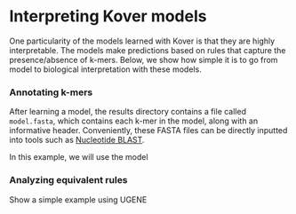 # Interpreting Kover models

One particularity of the models learned with Kover is that they are highly interpretable. The models make predictions based on rules that capture the presence/absence of k-mers. Below, we show how simple it is to go from model to biological interpretation with these models.

### Annotating k-mers

After learning a model, the results directory contains a file called `model.fasta`, which contains each k-mer in the model, along with an informative header. Conveniently, these FASTA files can be directly inputted into tools such as [Nucleotide BLAST](https://blast.ncbi.nlm.nih.gov/Blast.cgi?PAGE_TYPE=BlastSearch).

In this example, we will use the model 

### Analyzing equivalent rules
Show a simple example using UGENE